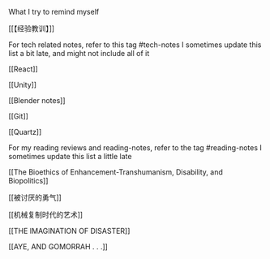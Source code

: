 
What I try to remind myself

[[【经验教训】]]

For tech related notes, refer to this tag #tech-notes  I sometimes update this list a bit late, and might not include all of it

[[React]]

[[Unity]]

[[Blender notes]]

[[Git]]

[[Quartz]]

For my reading reviews and reading-notes, refer to the tag #reading-notes I sometimes update this list a little late

[[The Bioethics of Enhancement-Transhumanism, Disability, and Biopolitics]]

[[被讨厌的勇气]]

[[机械复制时代的艺术]]

[[THE IMAGINATION OF DISASTER]]

[[AYE, AND GOMORRAH . . .]]